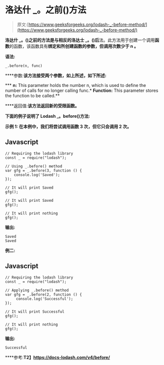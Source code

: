 # 洛达什 _。之前()方法

> 原文:[https://www.geeksforgeeks.org/lodash-_-before-method/](https://www.geeksforgeeks.org/lodash-_-before-method/)

**洛达什 _。()**之前的方法是与**相反的洛达士 _。()后**法。此方法用于创建一个调用**函数**的函数，该函数具有**绑定和所创建函数的参数，但调用次数少于 **n** 。**

****语法:****

```
_.before(n, func) 
```

****参数:**该方法接受两个参数，如上所述，如下所述:**

***   **n:** This parameter holds the number n, which is used to define the number of calls for no longer calling func.*   **Function:** This parameter stores the function to be called.**

****返回值:**该方法返回新的受限函数。**

**下面的例子说明了 Lodash _。before()方法:**

****示例 1:** 在本例中，我们将尝试调用函数 3 次，但它只会调用 2 次。**

## **Javascript**

```
// Requiring the lodash library  
const _ = require("lodash");

// Using _.before() method
var gfg = _.before(3, function () {
    console.log('Saved');
});

// It will print Saved
gfg(); 

// It will print Saved
gfg();

// It will print nothing
gfg();
```

****输出:****

```
Saved
Saved 
```

****例二:****

## **Javascript**

```
// Requiring the lodash library  
const _ = require("lodash"); 

// Applying _.before() method
var gfg = _.before(2, function () {
     console.log('Successful');
});

// It will print Successful
gfg();

// It will print nothing
gfg();
```

****输出:****

```
Successful 
```

****参考:**T2】https://docs-lodash.com/v4/before/**